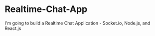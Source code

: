 # Realtime-Chat-App
I'm going to build a Realtime Chat Application - Socket.io, Node.js, and React.js
